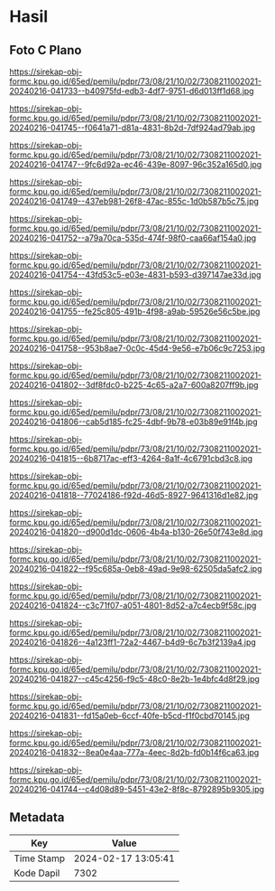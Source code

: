 # Hasil

## Foto C Plano

https://sirekap-obj-formc.kpu.go.id/65ed/pemilu/pdpr/73/08/21/10/02/7308211002021-20240216-041733--b40975fd-edb3-4df7-9751-d6d013ff1d68.jpg

https://sirekap-obj-formc.kpu.go.id/65ed/pemilu/pdpr/73/08/21/10/02/7308211002021-20240216-041745--f0641a71-d81a-4831-8b2d-7df924ad79ab.jpg

https://sirekap-obj-formc.kpu.go.id/65ed/pemilu/pdpr/73/08/21/10/02/7308211002021-20240216-041747--9fc6d92a-ec46-439e-8097-96c352a165d0.jpg

https://sirekap-obj-formc.kpu.go.id/65ed/pemilu/pdpr/73/08/21/10/02/7308211002021-20240216-041749--437eb981-26f8-47ac-855c-1d0b587b5c75.jpg

https://sirekap-obj-formc.kpu.go.id/65ed/pemilu/pdpr/73/08/21/10/02/7308211002021-20240216-041752--a79a70ca-535d-474f-98f0-caa66af154a0.jpg

https://sirekap-obj-formc.kpu.go.id/65ed/pemilu/pdpr/73/08/21/10/02/7308211002021-20240216-041754--43fd53c5-e03e-4831-b593-d397147ae33d.jpg

https://sirekap-obj-formc.kpu.go.id/65ed/pemilu/pdpr/73/08/21/10/02/7308211002021-20240216-041755--fe25c805-491b-4f98-a9ab-59526e56c5be.jpg

https://sirekap-obj-formc.kpu.go.id/65ed/pemilu/pdpr/73/08/21/10/02/7308211002021-20240216-041758--953b8ae7-0c0c-45d4-9e56-e7b06c9c7253.jpg

https://sirekap-obj-formc.kpu.go.id/65ed/pemilu/pdpr/73/08/21/10/02/7308211002021-20240216-041802--3df8fdc0-b225-4c65-a2a7-600a8207ff9b.jpg

https://sirekap-obj-formc.kpu.go.id/65ed/pemilu/pdpr/73/08/21/10/02/7308211002021-20240216-041806--cab5d185-fc25-4dbf-9b78-e03b89e91f4b.jpg

https://sirekap-obj-formc.kpu.go.id/65ed/pemilu/pdpr/73/08/21/10/02/7308211002021-20240216-041815--6b8717ac-eff3-4264-8a1f-4c6791cbd3c8.jpg

https://sirekap-obj-formc.kpu.go.id/65ed/pemilu/pdpr/73/08/21/10/02/7308211002021-20240216-041818--77024186-f92d-46d5-8927-9641316d1e82.jpg

https://sirekap-obj-formc.kpu.go.id/65ed/pemilu/pdpr/73/08/21/10/02/7308211002021-20240216-041820--d900d1dc-0606-4b4a-b130-26e50f743e8d.jpg

https://sirekap-obj-formc.kpu.go.id/65ed/pemilu/pdpr/73/08/21/10/02/7308211002021-20240216-041822--f95c685a-0eb8-49ad-9e98-62505da5afc2.jpg

https://sirekap-obj-formc.kpu.go.id/65ed/pemilu/pdpr/73/08/21/10/02/7308211002021-20240216-041824--c3c71f07-a051-4801-8d52-a7c4ecb9f58c.jpg

https://sirekap-obj-formc.kpu.go.id/65ed/pemilu/pdpr/73/08/21/10/02/7308211002021-20240216-041826--4a123ff1-72a2-4467-b4d9-6c7b3f2139a4.jpg

https://sirekap-obj-formc.kpu.go.id/65ed/pemilu/pdpr/73/08/21/10/02/7308211002021-20240216-041827--c45c4256-f9c5-48c0-8e2b-1e4bfc4d8f29.jpg

https://sirekap-obj-formc.kpu.go.id/65ed/pemilu/pdpr/73/08/21/10/02/7308211002021-20240216-041831--fd15a0eb-6ccf-40fe-b5cd-f1f0cbd70145.jpg

https://sirekap-obj-formc.kpu.go.id/65ed/pemilu/pdpr/73/08/21/10/02/7308211002021-20240216-041832--8ea0e4aa-777a-4eec-8d2b-fd0b14f6ca63.jpg

https://sirekap-obj-formc.kpu.go.id/65ed/pemilu/pdpr/73/08/21/10/02/7308211002021-20240216-041744--c4d08d89-5451-43e2-8f8c-8792895b9305.jpg


## Metadata

| Key        | Value               |
| ---------- | ------------------- |
| Time Stamp | 2024-02-17 13:05:41 |
| Kode Dapil | 7302                |




